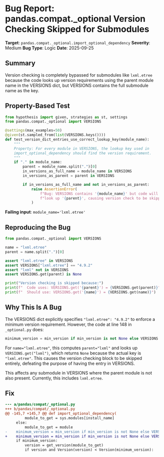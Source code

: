 # Bug Report: pandas.compat._optional Version Checking Skipped for Submodules

**Target**: `pandas.compat._optional.import_optional_dependency`
**Severity**: Medium
**Bug Type**: Logic
**Date**: 2025-09-25

## Summary

Version checking is completely bypassed for submodules like `lxml.etree` because the code looks up version requirements using the parent module name in the VERSIONS dict, but VERSIONS contains the full submodule name as the key.

## Property-Based Test

```python
from hypothesis import given, strategies as st, settings
from pandas.compat._optional import VERSIONS

@settings(max_examples=50)
@given(st.sampled_from(list(VERSIONS.keys())))
def test_version_dict_entries_use_correct_lookup_key(module_name):
    """
    Property: For every module in VERSIONS, the lookup key used in
    import_optional_dependency should find the version requirement.
    """
    if "." in module_name:
        parent = module_name.split(".")[0]
        in_versions_as_full_name = module_name in VERSIONS
        in_versions_as_parent = parent in VERSIONS

        if in_versions_as_full_name and not in_versions_as_parent:
            raise AssertionError(
                f"Bug: VERSIONS contains '{module_name}' but code will "
                f"look up '{parent}', causing version check to be skipped"
            )
```

**Failing input**: `module_name='lxml.etree'`

## Reproducing the Bug

```python
from pandas.compat._optional import VERSIONS

name = "lxml.etree"
parent = name.split(".")[0]

assert "lxml.etree" in VERSIONS
assert VERSIONS["lxml.etree"] == "4.9.2"
assert "lxml" not in VERSIONS
assert VERSIONS.get(parent) is None

print("Version checking is skipped because:")
print(f"  Code uses: VERSIONS.get('{parent}') = {VERSIONS.get(parent)}")
print(f"  Should use: VERSIONS.get('{name}') = {VERSIONS.get(name)}")
```

## Why This Is A Bug

The VERSIONS dict explicitly specifies `"lxml.etree": "4.9.2"` to enforce a minimum version requirement. However, the code at line 148 in `_optional.py` does:

```python
minimum_version = min_version if min_version is not None else VERSIONS.get(parent)
```

For `name="lxml.etree"`, this computes `parent="lxml"` and looks up `VERSIONS.get("lxml")`, which returns `None` because the actual key is `"lxml.etree"`. This causes the version checking block to be skipped entirely, defeating the purpose of having the entry in VERSIONS.

This affects any submodule in VERSIONS where the parent module is not also present. Currently, this includes `lxml.etree`.

## Fix

```diff
--- a/pandas/compat/_optional.py
+++ b/pandas/compat/_optional.py
@@ -145,7 +145,7 @@ def import_optional_dependency(
         module_to_get = sys.modules[install_name]
     else:
         module_to_get = module
-    minimum_version = min_version if min_version is not None else VERSIONS.get(parent)
+    minimum_version = min_version if min_version is not None else VERSIONS.get(name)
     if minimum_version:
         version = get_version(module_to_get)
         if version and Version(version) < Version(minimum_version):
```